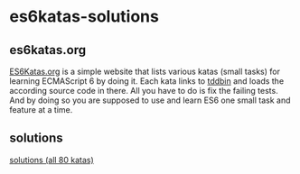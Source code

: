 # es6katas-solutions

## es6katas.org

[ES6Katas.org](https://es6katas.org/) is a simple website that lists various katas (small tasks) for learning ECMAScript 6 by doing it. Each kata links to [tddbin](https://tddbin.com/) and loads the according source code in there. All you have to do is fix the failing tests. And by doing so you are supposed to use and learn ES6 one small task and feature at a time.

## solutions

[solutions (all 80 katas)](solutions)

